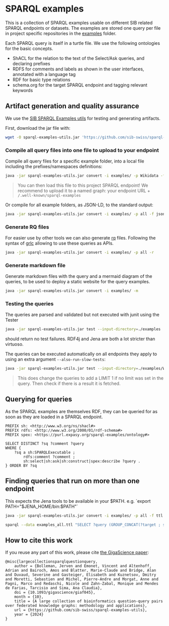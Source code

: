 # SPARQL examples

This is a collection of SPARQL examples usable on different SIB related SPARQL endpoints or datasets. The examples are stored one query per file in project specific repositories in the [examples](https://github.com/sib-swiss/sparql-examples/tree/master/examples) folder.

Each SPARQL query is itself in a turtle file. We use the following ontologies for the basic concepts.

* ShACL for the relation to the text of the Select/Ask queries, and declaring prefixes
* RDFS for comments and labels as shown in the user interfaces, annotated with a language tag
* RDF for basic type relations
* schema.org for the target SPARQL endpoint and tagging relevant keywords

## Artifact generation and quality assurance

We use the [SIB SPARQL Examples utils](https://github.com/sib-swiss/sparql-examples-utils/) for testing and generating artifacts.

First, download the jar file with:

```bash
wget -O sparql-examples-utils.jar 'https://github.com/sib-swiss/sparql-examples-utils/releases/download/v2.0.7/sparql-examples-utils-2.0.7-uber.jar'
```

### Compile all query files into one file to upload to your endpoint

Compile all query files for a specific example folder, into a local file including the prefixes/namespaces definitions:

```bash
java -jar sparql-examples-utils.jar convert -i examples/ -p Wikidata -f ttl > examples_Wikidata.ttl
```

> You can then load this file to this project SPARQL endpoint! We recommend to upload it to a named graph: your endpoint URL + `/.well-known/sparql-examples`

Or compile for all example folders, as JSON-LD, to the standard output:

```bash
java -jar sparql-examples-utils.jar convert -i examples/ -p all -f jsonld
```

### Generate RQ files

For easier use by other tools we can also generate [rq](https://www.w3.org/TR/2013/REC-sparql11-query-20130321/#mediaType) files. Following the syntax of [grlc](https://grlc.io/) allowing to use these queries as APIs.
```bash
java -jar sparql-examples-utils.jar convert -i examples/ -p all -r
```

### Generate markdown file

Generate markdown files with the query and a mermaid diagram of the queries, to be used to deploy a static website for the query examples.

```bash
java -jar sparql-examples-utils.jar convert -i examples/ -m
```

### Testing the queries

The queries are parsed and validated but not executed with junit using the Tester

```bash
java -jar sparql-examples-utils.jar test --input-directory=./examples
```

should return no test failures. RDF4j and Jena are both a lot stricter than virtuoso.

The queries can be executed automatically on all endpoints they apply to using an extra argument `--also-run-slow-tests`:

```bash
java -jar sparql-examples-utils.jar test --input-directory=./examples/Wikidata --also-run-slow-tests
```

> This does change the queries to add a LIMIT 1 if no limit was set in the query. Then check if there is a result it is fetched.

## Querying for queries

As the SPARQL examples are themselves RDF, they can be queried for as soon as they are loaded in a SPARQL endpoint.
```sparql
PREFIX sh: <http://www.w3.org/ns/shacl#>
PREFIX rdfs: <http://www.w3.org/2000/01/rdf-schema#>
PREFIX spex: <https://purl.expasy.org/sparql-examples/ontology#>

SELECT DISTINCT ?sq ?comment ?query
WHERE {
    ?sq a sh:SPARQLExecutable ;
        rdfs:comment ?comment ;
        sh:select|sh:ask|sh:construct|spex:describe ?query .
} ORDER BY ?sq
```

## Finding queries that run on more than one endpoint

This expects the Jena tools to be available in your $PATH. e.g. `export PATH="$JENA_HOME/bin:$PATH"`

```bash
java -jar sparql-examples-utils.jar convert -i examples/ -p all -f ttl > examples_all.ttl

sparql --data examples_all.ttl "SELECT ?query (GROUP_CONCAT(?target ; separator=', ') AS ?targets) WHERE { ?query <https://schema.org/target> ?target } GROUP BY ?query HAVING (COUNT(DISTINCT ?target) > 1) "
```

## How to cite this work

If you reuse any part of this work, please cite [the GigaScience paper](https://academic.oup.com/gigascience/article/doi/10.1093/gigascience/giaf045/8133871):

```
@misc{largecollectionsparqlquestionquery,
    author = {Bolleman, Jerven and Emonet, Vincent and Altenhoff, Adrian and Bairoch, Amos and Blatter, Marie-Claude and Bridge, Alan and Duvaud, Severine and Gasteiger, Elisabeth and Kuznetsov, Dmitry and Moretti, Sebastien and Michel, Pierre-Andre and Morgat, Anne and Pagni, Marco and Redaschi, Nicole and Zahn-Zabal, Monique and Mendes de Farias, Tarcisio and Sima, Ana Claudia},
    doi = {10.1093/gigascience/giaf045},
    month = {10},
    title = {A large collection of bioinformatics question-query pairs over federated knowledge graphs: methodology and applications},
    url = {https://github.com/sib-swiss/sparql-examples-utils},
    year = {2024}
}
```
